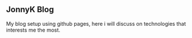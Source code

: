 ## JonnyK Blog

My blog setup using github pages, here i will discuss on technologies that interests me the most.
